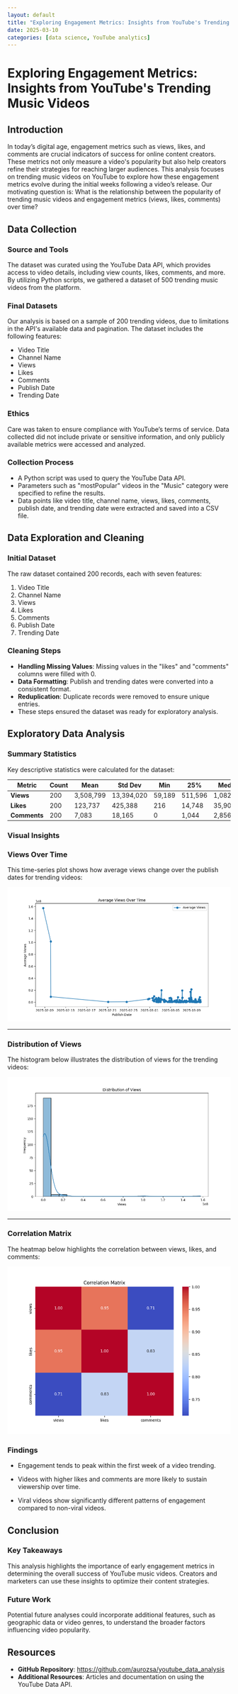 ```yaml
---
layout: default
title: "Exploring Engagement Metrics: Insights from YouTube's Trending Videos"
date: 2025-03-10
categories: [data science, YouTube analytics]
---
```


# Exploring Engagement Metrics: Insights from YouTube's Trending Music Videos

## Introduction
In today’s digital age, engagement metrics such as views, likes, and comments are crucial indicators of success for online content creators. These metrics not only measure a video's popularity but also help creators refine their strategies for reaching larger audiences. This analysis focuses on trending music videos on YouTube to explore how these engagement metrics evolve during the initial weeks following a video’s release. Our motivating question is: What is the relationship between the popularity of trending music videos and engagement metrics (views, likes, comments) over time?

## Data Collection
### Source and Tools
The dataset was curated using the YouTube Data API, which provides access to video details, including view counts, likes, comments, and more. By utilizing Python scripts, we gathered a dataset of 500 trending music videos from the platform.
### Final Datasets
Our analysis is based on a sample of 200 trending videos, due to limitations in the API's available data and pagination. The dataset includes the following features:
- Video Title
- Channel Name
- Views
- Likes
- Comments
- Publish Date
- Trending Date
### Ethics
Care was taken to ensure compliance with YouTube’s terms of service. Data collected did not include private or sensitive information, and only publicly available metrics were accessed and analyzed.
### Collection Process
- A Python script was used to query the YouTube Data API.
- Parameters such as "mostPopular" videos in the "Music" category were specified to refine the results.
- Data points like video title, channel name, views, likes, comments, publish date, and trending date were extracted and saved into a CSV file.

## Data Exploration and Cleaning
### Initial Dataset
The raw dataset contained 200 records, each with seven features:
1. Video Title
2. Channel Name
3. Views
4. Likes
5. Comments
6. Publish Date
7. Trending Date

### Cleaning Steps
- **Handling Missing Values**: Missing values in the "likes" and "comments" columns were filled with 0.
- **Data Formatting**: Publish and trending dates were converted into a consistent format.
- **Reduplication**: Duplicate records were removed to ensure unique entries.
- These steps ensured the dataset was ready for exploratory analysis.

## Exploratory Data Analysis
### Summary Statistics
Key descriptive statistics were calculated for the dataset:

| Metric       | Count     | Mean       | Std Dev      | Min     | 25%      | Median   | 75%      | Max        |
|--------------|-----------|------------|--------------|---------|----------|----------|----------|------------|
| **Views**    | 200       | 3,508,799  | 13,394,020   | 59,189  | 511,596  | 1,082,914| 2,370,469| 157,510,500|
| **Likes**    | 200       | 123,737    | 425,388      | 216     | 14,748   | 35,904   | 98,723   | 4,695,439  |
| **Comments** | 200       | 7,083      | 18,165       | 0       | 1,044    | 2,856    | 6,141    | 180,905    |


### Visual Insights
### **Views Over Time**

This time-series plot shows how average views change over the publish dates for trending videos:

![Time-Series Plot](assets/time_series_plot.png)

---

### **Distribution of Views**

The histogram below illustrates the distribution of views for the trending videos:

![Distribution Plot](assets/distribution_plot.png)

---

### **Correlation Matrix**

The heatmap below highlights the correlation between views, likes, and comments:

![Correlation Matrix](assets/correlation_matrix.png)

### Findings
- Engagement tends to peak within the first week of a video trending.

- Videos with higher likes and comments are more likely to sustain viewership over time.

- Viral videos show significantly different patterns of engagement compared to non-viral videos.

## Conclusion
### Key Takeaways
This analysis highlights the importance of early engagement metrics in determining the overall success of YouTube music videos. Creators and marketers can use these insights to optimize their content strategies.

### Future Work
Potential future analyses could incorporate additional features, such as geographic data or video genres, to understand the broader factors influencing video popularity.

## Resources
- **GitHub Repository**: https://github.com/aurozsa/youtube_data_analysis
- **Additional Resources**: Articles and documentation on using the YouTube Data API.
